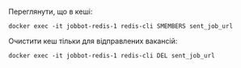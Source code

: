 Переглянути, що в кеші:
```
docker exec -it jobbot-redis-1 redis-cli SMEMBERS sent_job_url
```

Очистити кеш тільки для відправлених вакансій:
```
docker exec -it jobbot-redis-1 redis-cli DEL sent_job_url

```